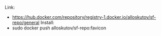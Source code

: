 Link:
 - https://hub.docker.com/repository/registry-1.docker.io/alloskutov/sf-repo/general
Install:
 - sudo docker push alloskutov/sf-repo:favicon
